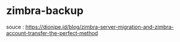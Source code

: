 # zimbra-backup
souce :
https://dionipe.id/blog/zimbra-server-migration-and-zimbra-account-transfer-the-perfect-method
